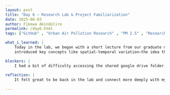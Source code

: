 ```yaml
---
layout: post
title: "Day 6 – Research Lab & Project Familiarization"
date: 2025-06-03
author: Fikewa Akindolire
permalink: /day6.html
tags: ["GitHub" , "Urban Air Pollution Research" , "PM 2.5" , "Research Articles" , "Promt Engineer"]

what_i_learned: |
    Today in the lab, we began with a short lecture from our graduate mentor, who explained what it means to monitor urban air pollution and
    introduced key concepts like spatial-temporal variation—the idea that pollution levels change depending on the time of day and location. For         instance, pollution peaks during high human activity (like daytime traffic) and drops at night. We also learned that air pollution stems from both     human-made (anthropogenic) sources like vehicles and factories, and natural ones like dust storms and volcanic activity. After the lecture, each     of us presented our findings from two research articles we were assigned to review. I learned more about harmful pollutants such as CO₂, sulfates,     volcanic ash, and various forms of carbon. My first article highlighted the power of satellite data in monitoring air quality, showing how it         fills the gaps left by ground stations and tracks pollutants like NO₂, SO₂, and PM2.5 globally. The second article focused on India’s air             pollution crisis and how AI and deep learning models are being used to accurately forecast PM2.5 levels, even though regulatory and enforcement     challenges remain. We wrapped up by compiling our articles into a shared Google Drive. 

blockers: |
    I had a bit of difficulty accessing the shared google drive folder, but with the help of my group mates I was able to find it and upload my         research files. 
  
reflection: |
    It felt great to be back in the lab and connect more deeply with my peers. Presenting our research and hearing everyone’s insights made the           learning experience feel real and collaborative. I enjoyed learning how air pollution is not just a science issue, but also tied to human             activity and policy. It was eye-opening to see how powerful satellite data and AI can be in understanding and addressing these problems. Today        reminded me why this research matters—and made me feel more confident and excited to keep exploring it with my group.
  
---
```

